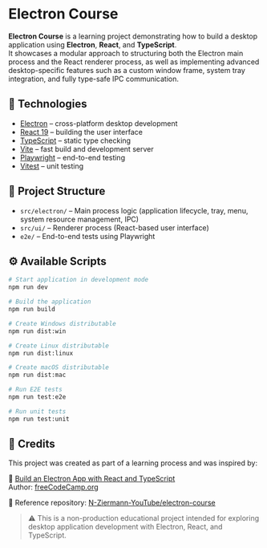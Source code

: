 # Electron Course

**Electron Course** is a learning project demonstrating how to build a desktop application using **Electron**, **React**, and **TypeScript**.  
It showcases a modular approach to structuring both the Electron main process and the React renderer process, as well as implementing advanced desktop-specific features such as a custom window frame, system tray integration, and fully type-safe IPC communication.

## 🚀 Technologies

- [Electron](https://www.electronjs.org/) – cross-platform desktop development
- [React 19](https://react.dev/) – building the user interface
- [TypeScript](https://www.typescriptlang.org/) – static type checking
- [Vite](https://vitejs.dev/) – fast build and development server
- [Playwright](https://playwright.dev/) – end-to-end testing
- [Vitest](https://vitest.dev/) – unit testing

## 📂 Project Structure

- `src/electron/` – Main process logic (application lifecycle, tray, menu, system resource management, IPC)
- `src/ui/` – Renderer process (React-based user interface)
- `e2e/` – End-to-end tests using Playwright

## ⚙️ Available Scripts

```bash
# Start application in development mode
npm run dev

# Build the application
npm run build

# Create Windows distributable
npm run dist:win

# Create Linux distributable
npm run dist:linux

# Create macOS distributable
npm run dist:mac

# Run E2E tests
npm run test:e2e

# Run unit tests
npm run test:unit

```

## 🙏 Credits

This project was created as part of a learning process and was inspired by:

🎥 [Build an Electron App with React and TypeScript](https://www.youtube.com/watch?v=fP-371MN0Ck&t=933s)  
Author: [freeCodeCamp.org](https://www.freecodecamp.org/)

📂 Reference repository: [N-Ziermann-YouTube/electron-course](https://github.com/N-Ziermann-YouTube/electron-course)

> ⚠️ This is a non-production educational project intended for exploring desktop application development with Electron, React, and TypeScript.
